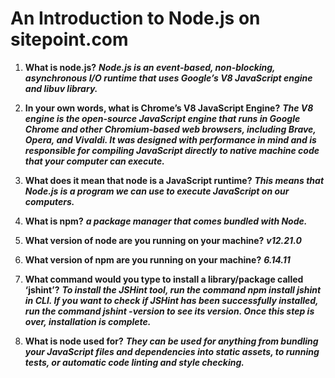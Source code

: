 # An Introduction to Node.js on sitepoint.com


1. **What is node.js?**
***Node.js is an event-based, non-blocking, asynchronous I/O runtime that uses Google’s V8 JavaScript engine and libuv library.***

2. **In your own words, what is Chrome’s V8 JavaScript Engine?**
***The V8 engine is the open-source JavaScript engine that runs in Google Chrome and other Chromium-based web browsers, including Brave, Opera, and Vivaldi. It was designed with performance in mind and is responsible for compiling JavaScript directly to native machine code that your computer can execute.***

3. **What does it mean that node is a JavaScript runtime?**
***This means that Node.js is a program we can use to execute JavaScript on our computers.***

4. **What is npm?**
***a package manager that comes bundled with Node.***

5. **What version of node are you running on your machine?**
***v12.21.0***

6. **What version of npm are you running on your machine?**
***6.14.11***

7. **What command would you type to install a library/package called ‘jshint’?**
***To install the JSHint tool, run the command npm install jshint in CLI. If you want to check if JSHint has been successfully installed, run the command jshint -version to see its version. Once this step is over, installation is complete.***

8. **What is node used for?**
***They can be used for anything from bundling your JavaScript files and dependencies into static assets, to running tests, or automatic code linting and style checking.***
